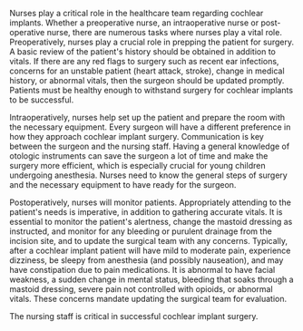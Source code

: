 Nurses play a critical role in the healthcare team regarding cochlear implants. Whether a preoperative nurse, an intraoperative nurse or post-operative nurse, there are numerous tasks where nurses play a vital role. Preoperatively, nurses play a crucial role in prepping the patient for surgery. A basic review of the patient's history should be obtained in addition to vitals. If there are any red flags to surgery such as recent ear infections, concerns for an unstable patient (heart attack, stroke), change in medical history, or abnormal vitals, then the surgeon should be updated promptly. Patients must be healthy enough to withstand surgery for cochlear implants to be successful.

Intraoperatively, nurses help set up the patient and prepare the room with the necessary equipment. Every surgeon will have a different preference in how they approach cochlear implant surgery. Communication is key between the surgeon and the nursing staff. Having a general knowledge of otologic instruments can save the surgeon a lot of time and make the surgery more efficient, which is especially crucial for young children undergoing anesthesia. Nurses need to know the general steps of surgery and the necessary equipment to have ready for the surgeon.

Postoperatively, nurses will monitor patients. Appropriately attending to the patient's needs is imperative, in addition to gathering accurate vitals. It is essential to monitor the patient's alertness, change the mastoid dressing as instructed, and monitor for any bleeding or purulent drainage from the incision site, and to update the surgical team with any concerns. Typically, after a cochlear implant patient will have mild to moderate pain, experience dizziness, be sleepy from anesthesia (and possibly nauseation), and may have constipation due to pain medications. It is abnormal to have facial weakness, a sudden change in mental status, bleeding that soaks through a mastoid dressing, severe pain not controlled with opioids, or abnormal vitals. These concerns mandate updating the surgical team for evaluation.

The nursing staff is critical in successful cochlear implant surgery.